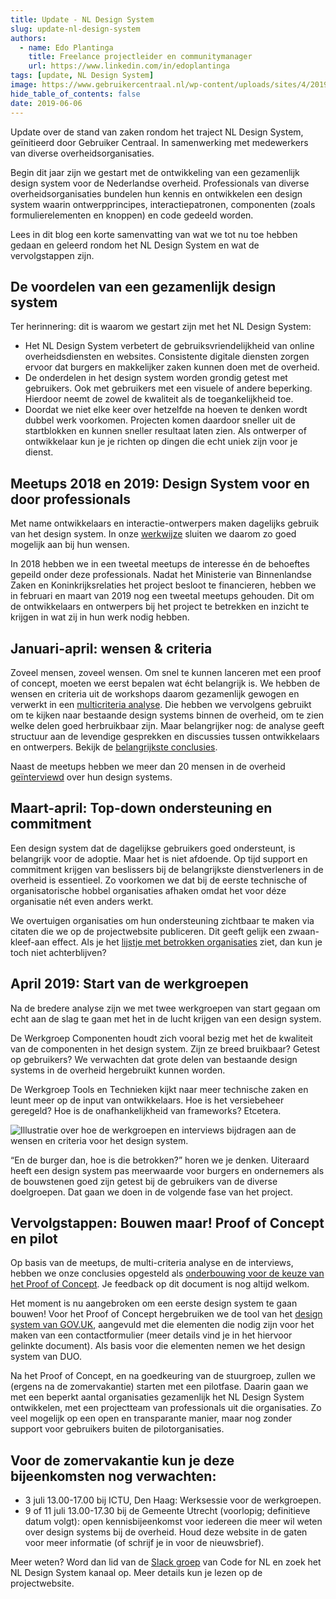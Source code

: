 ```yaml
---
title: Update - NL Design System
slug: update-nl-design-system
authors:
  - name: Edo Plantinga
    title: Freelance projectleider en communitymanager
    url: https://www.linkedin.com/in/edoplantinga
tags: [update, NL Design System]
image: https://www.gebruikercentraal.nl/wp-content/uploads/sites/4/2019/01/rijkshuisstijl-knoppen-e1548707321947.png
hide_table_of_contents: false
date: 2019-06-06
---
```


Update over de stand van zaken rondom het traject NL Design System, geïnitieerd door Gebruiker Centraal. In samenwerking met medewerkers van diverse overheidsorganisaties.

<!-- truncate -->

Begin dit jaar zijn we gestart met de ontwikkeling van een gezamenlijk design system voor de Nederlandse overheid. Professionals van diverse overheidsorganisaties bundelen hun kennis en ontwikkelen een design system waarin ontwerpprincipes, interactiepatronen, componenten (zoals formulierelementen en knoppen) en code gedeeld worden.

Lees in dit blog een korte samenvatting van wat we tot nu toe hebben gedaan en geleerd rondom het NL Design System en wat de vervolgstappen zijn.

## De voordelen van een gezamenlijk design system

Ter herinnering: dit is waarom we gestart zijn met het NL Design System:

- Het NL Design System verbetert de gebruiksvriendelijkheid van online overheidsdiensten en websites. Consistente digitale diensten zorgen ervoor dat burgers en makkelijker zaken kunnen doen met de overheid.
- De onderdelen in het design system worden grondig getest met gebruikers. Ook met gebruikers met een visuele of andere beperking. Hierdoor neemt de zowel de kwaliteit als de toegankelijkheid toe.
- Doordat we niet elke keer over hetzelfde na hoeven te denken wordt dubbel werk voorkomen. Projecten komen daardoor sneller uit de startblokken en kunnen sneller resultaat laten zien. Als ontwerper of ontwikkelaar kun je je richten op dingen die echt uniek zijn voor je dienst.

## Meetups 2018 en 2019: Design System voor en door professionals

Met name ontwikkelaars en interactie-ontwerpers maken dagelijks gebruik van het design system. In onze [werkwijze](https://www.gebruikercentraal.nl/blog/van-start-een-gezamenlijk-design-system-voor-de-overheid/#hoe-we-gaan-werken) sluiten we daarom zo goed mogelijk aan bij hun wensen.

In 2018 hebben we in een tweetal meetups de interesse én de behoeftes gepeild onder deze professionals. Nadat het Ministerie van Binnenlandse Zaken en Koninkrijksrelaties het project besloot te financieren, hebben we in februari en maart van 2019 nog een tweetal meetups gehouden. Dit om de ontwikkelaars en ontwerpers bij het project te betrekken en inzicht te krijgen in wat zij in hun werk nodig hebben.

## Januari-april: wensen & criteria

Zoveel mensen, zoveel wensen. Om snel te kunnen lanceren met een proof of concept, moeten we eerst bepalen wat écht belangrijk is. We hebben de wensen en criteria uit de workshops daarom gezamenlijk gewogen en verwerkt in een [multicriteria analyse](https://docs.google.com/presentation/d/1QHWUh8zQH-3BA6EEdzO1nkIvGMuzYbSFbGnXG5eE_0w/edit#slide=id.g52957a68be_1_12). Die hebben we vervolgens gebruikt om te kijken naar bestaande design systems binnen de overheid, om te zien welke delen goed herbruikbaar zijn. Maar belangrijker nog: de analyse geeft structuur aan de levendige gesprekken en discussies tussen ontwikkelaars en ontwerpers.
Bekijk de [belangrijkste conclusies](https://docs.google.com/document/d/1i4msTX1rX7aRjeOMi2jLu3Cg8RldtlIXx4oLyGsFCsI/edit#heading=h.i2ykj4cvndw4).

Naast de meetups hebben we meer dan 20 mensen in de overheid [geïnterviewd](https://docs.google.com/document/d/1i4msTX1rX7aRjeOMi2jLu3Cg8RldtlIXx4oLyGsFCsI/edit#heading=h.vbw0pb3lkt7m) over hun design systems.

## Maart-april: Top-down ondersteuning en commitment

Een design system dat de dagelijkse gebruikers goed ondersteunt, is belangrijk voor de adoptie. Maar het is niet afdoende. Op tijd support en commitment krijgen van beslissers bij de belangrijkste dienstverleners in de overheid is essentieel. Zo voorkomen we dat bij de eerste technische of organisatorische hobbel organisaties afhaken omdat het voor déze organisatie nét even anders werkt.

We overtuigen organisaties om hun ondersteuning zichtbaar te maken via citaten die we op de projectwebsite publiceren. Dit geeft gelijk een zwaan-kleef-aan effect. Als je het [lijstje met betrokken organisaties](https://accept.designsystem.gebruikercentraal.nl/betrokken-partijen/) ziet, dan kun je toch niet achterblijven?

## April 2019: Start van de werkgroepen

Na de bredere analyse zijn we met twee werkgroepen van start gegaan om echt aan de slag te gaan met het in de lucht krijgen van een design system.

De Werkgroep Componenten houdt zich vooral bezig met het de kwaliteit van de componenten in het design system. Zijn ze breed bruikbaar? Getest op gebruikers? We verwachten dat grote delen van bestaande design systems in de overheid hergebruikt kunnen worden.

De Werkgroep Tools en Technieken kijkt naar meer technische zaken en leunt meer op de input van ontwikkelaars. Hoe is het versiebeheer geregeld? Hoe is de onafhankelijkheid van frameworks? Etcetera.

![Illustratie over hoe de werkgroepen en interviews bijdragen aan de wensen en criteria voor het design system. ](https://www.gebruikercentraal.nl/wp-content/uploads/sites/4/2019/06/Plaatje-werkgroepen.png)

“En de burger dan, hoe is die betrokken?” horen we je denken. Uiteraard heeft een design system pas meerwaarde voor burgers en ondernemers als de bouwstenen goed zijn getest bij de gebruikers van de diverse doelgroepen. Dat gaan we doen in de volgende fase van het project.

## Vervolgstappen: Bouwen maar! Proof of Concept en pilot

Op basis van de meetups, de multi-criteria analyse en de interviews, hebben we onze conclusies opgesteld als [onderbouwing voor de keuze van het Proof of Concept](https://docs.google.com/document/d/1i4msTX1rX7aRjeOMi2jLu3Cg8RldtlIXx4oLyGsFCsI/edit). Je feedback op dit document is nog altijd welkom.

Het moment is nu aangebroken om een eerste design system te gaan bouwen! Voor het Proof of Concept hergebruiken we de tool van het [design system van GOV.UK](https://design-system.service.gov.uk/), aangevuld met die elementen die nodig zijn voor het maken van een contactformulier (meer details vind je in het hiervoor gelinkte document). Als basis voor die elementen nemen we het design system van DUO.

Na het Proof of Concept, en na goedkeuring van de stuurgroep, zullen we (ergens na de zomervakantie) starten met een pilotfase. Daarin gaan we met een beperkt aantal organisaties gezamenlijk het NL Design System ontwikkelen, met een projectteam van professionals uit die organisaties. Zo veel mogelijk op een open en transparante manier, maar nog zonder support voor gebruikers buiten de pilotorganisaties.

## Voor de zomervakantie kun je deze bijeenkomsten nog verwachten:

- 3 juli 13.00-17.00 bij ICTU, Den Haag: Werksessie voor de werkgroepen.
- 9 of 11 juli 13.00-17.30 bij de Gemeente Utrecht (voorlopig; definitieve datum volgt): open kennisbijeenkomst voor iedereen die meer wil weten over design systems bij de overheid. Houd deze website in de gaten voor meer informatie (of schrijf je in voor de nieuwsbrief).

Meer weten? Word dan lid van de [Slack groep](http://praatmee.codefor.nl/) van Code for NL en zoek het NL Design System kanaal op. Meer details kun je lezen op de projectwebsite.
